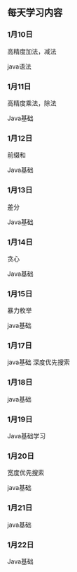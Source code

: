 ## 							每天学习内容

### 1月10日

高精度加法，减法

java语法

### 1月11日

高精度乘法，除法

Java基础

### 1月12日

前缀和

Java基础

### 1月13日

差分

Java基础
### 1月14日

贪心

Java基础

### 1月15日
暴力枚举

java基础

### 1月17日

java基础
深度优先搜索

### 1月18日

java基础

### 1月19日

Java基础学习

### 1月20日

宽度优先搜索

java基础

### 1月21日

java基础

### 1月22日

Java基础
